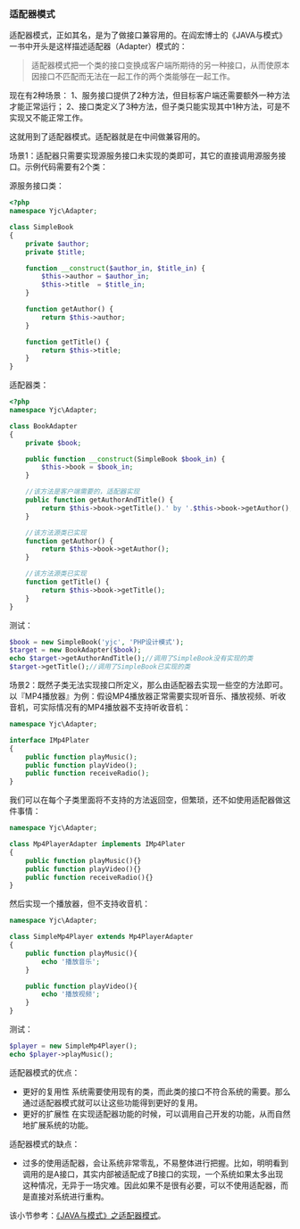 ### 适配器模式
适配器模式，正如其名，是为了做接口兼容用的。在阎宏博士的《JAVA与模式》一书中开头是这样描述适配器（Adapter）模式的：
>适配器模式把一个类的接口变换成客户端所期待的另一种接口，从而使原本因接口不匹配而无法在一起工作的两个类能够在一起工作。

现在有2种场景：
1、服务接口提供了2种方法，但目标客户端还需要额外一种方法才能正常运行；
2、接口类定义了3种方法，但子类只能实现其中1种方法，可是不实现又不能正常工作。

这就用到了适配器模式。适配器就是在中间做兼容用的。

场景1：适配器只需要实现源服务接口未实现的类即可，其它的直接调用源服务接口。示例代码需要有2个类：

源服务接口类：
``` php
<?php
namespace Yjc\Adapter;

class SimpleBook
{
    private $author;
    private $title;

    function __construct($author_in, $title_in) {
        $this->author = $author_in;
        $this->title  = $title_in;
    }

    function getAuthor() {
        return $this->author;
    }

    function getTitle() {
        return $this->title;
    }
}
```

适配器类：
``` php
<?php
namespace Yjc\Adapter;

class BookAdapter
{
    private $book;

    public function __construct(SimpleBook $book_in) {
        $this->book = $book_in;
    }

    //该方法是客户端需要的，适配器实现
    public function getAuthorAndTitle() {
        return $this->book->getTitle().' by '.$this->book->getAuthor();
    }

    //该方法源类已实现
    function getAuthor() {
        return $this->book->getAuthor();
    }

    //该方法源类已实现
    function getTitle() {
        return $this->book->getTitle();
    }
}
```

测试：
``` php
$book = new SimpleBook('yjc', 'PHP设计模式');
$target = new BookAdapter($book);
echo $target->getAuthorAndTitle();//调用了SimpleBook没有实现的类
$target->getTitle();//调用了SimpleBook已实现的类
```

场景2：既然子类无法实现接口所定义，那么由适配器去实现一些空的方法即可。以『MP4播放器』为例：假设MP4播放器正常需要实现听音乐、播放视频、听收音机，可实际情况有的MP4播放器不支持听收音机：
``` php
namespace Yjc\Adapter;

interface IMp4Plater
{
    public function playMusic();
    public function playVideo();
    public function receiveRadio();
}
```
我们可以在每个子类里面将不支持的方法返回空，但繁琐，还不如使用适配器做这件事情：
``` php
namespace Yjc\Adapter;

class Mp4PlayerAdapter implements IMp4Plater
{
    public function playMusic(){}
    public function playVideo(){}
    public function receiveRadio(){}
}
```
然后实现一个播放器，但不支持收音机：
``` php
namespace Yjc\Adapter;

class SimpleMp4Player extends Mp4PlayerAdapter
{
    public function playMusic(){
        echo '播放音乐';
    }

    public function playVideo(){
        echo '播放视频';
    }
}
```

测试：
``` php
$player = new SimpleMp4Player();
echo $player->playMusic();
```

适配器模式的优点：

- 更好的复用性
系统需要使用现有的类，而此类的接口不符合系统的需要。那么通过适配器模式就可以让这些功能得到更好的复用。
- 更好的扩展性
在实现适配器功能的时候，可以调用自己开发的功能，从而自然地扩展系统的功能。

适配器模式的缺点：

- 过多的使用适配器，会让系统非常零乱，不易整体进行把握。比如，明明看到调用的是A接口，其实内部被适配成了B接口的实现，一个系统如果太多出现这种情况，无异于一场灾难。因此如果不是很有必要，可以不使用适配器，而是直接对系统进行重构。

该小节参考：[《JAVA与模式》之适配器模式](http://www.cnblogs.com/java-my-life/archive/2012/04/13/2442795.html)。